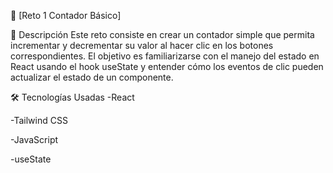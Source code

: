 🚀 [Reto 1 Contador Básico]

📌 Descripción
Este reto consiste en crear un contador simple que permita incrementar y decrementar su valor al hacer clic en los botones correspondientes. El objetivo es familiarizarse con el manejo del estado en React usando el hook useState y entender cómo los eventos de clic pueden actualizar el estado de un componente.

🛠️ Tecnologías Usadas
-React

-Tailwind CSS

-JavaScript

-useState